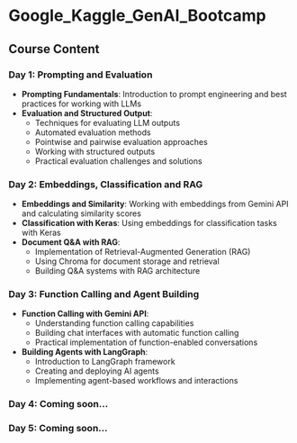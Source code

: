 # Google_Kaggle_GenAI_Bootcamp

## Course Content

### Day 1: Prompting and Evaluation
- **Prompting Fundamentals**: Introduction to prompt engineering and best practices for working with LLMs
- **Evaluation and Structured Output**: 
  - Techniques for evaluating LLM outputs
  - Automated evaluation methods
  - Pointwise and pairwise evaluation approaches
  - Working with structured outputs
  - Practical evaluation challenges and solutions

### Day 2: Embeddings, Classification and RAG
- **Embeddings and Similarity**: Working with embeddings from Gemini API and calculating similarity scores
- **Classification with Keras**: Using embeddings for classification tasks with Keras
- **Document Q&A with RAG**: 
  - Implementation of Retrieval-Augmented Generation (RAG)
  - Using Chroma for document storage and retrieval
  - Building Q&A systems with RAG architecture

### Day 3: Function Calling and Agent Building
- **Function Calling with Gemini API**: 
  - Understanding function calling capabilities
  - Building chat interfaces with automatic function calling
  - Practical implementation of function-enabled conversations
- **Building Agents with LangGraph**: 
  - Introduction to LangGraph framework
  - Creating and deploying AI agents
  - Implementing agent-based workflows and interactions

### Day 4: Coming soon...

### Day 5: Coming soon...